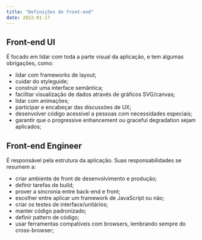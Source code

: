 ```yaml
---
title: "Definições do front-end"
date: 2022-01-17
---
```


## Front-end UI

É focado em lidar com toda a parte visual da aplicação, e tem algumas obrigações, como:

- lidar com frameworks de layout;
- cuidar do styleguide;
- construir uma interface semântica;
- facilitar visualização de dados através de gráficos SVG/canvas;
- lidar com animações;
- participar e encabeçar das discussões de UX;
- desenvolver código acessível a pessoas com necessidades especiais;
- garantir que o progressive enhancement ou graceful degradation sejam aplicados;

## Front-end Engineer

É responsável pela estrutura da aplicação. Suas responsabilidades se resumem a:

- criar ambiente de front de desenvolvimento e produção;
- definir tarefas de build;
- prover a sincronia entre back-end e front;
- escolher entre aplicar um framework de JavaScript ou não;
- criar os testes de interface/unitários;
- manter código padronizado;
- definir pattern de código;
- usar ferramentas compatíveis com browsers, lembrando sempre do cross-browser;
